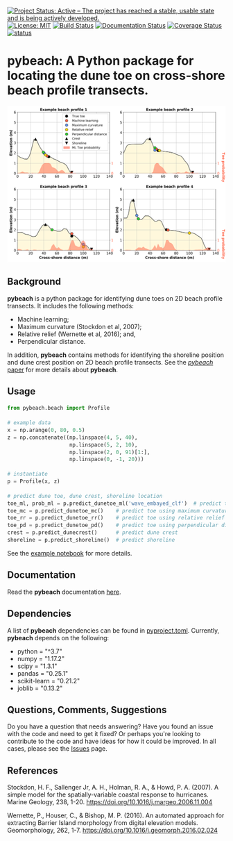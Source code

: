 [![Project Status: Active – The project has reached a stable, usable state and is being actively developed.](https://www.repostatus.org/badges/latest/active.svg)](https://www.repostatus.org/#active)
[![License: MIT](https://img.shields.io/badge/License-MIT-yellow.svg)](https://opensource.org/licenses/MIT)
[![Build Status](https://travis-ci.org/TomasBeuzen/pybeach.svg?branch=master)](https://travis-ci.org/TomasBeuzen/pybeach)
[![Documentation Status](https://readthedocs.org/projects/pybeach/badge/?version=latest)](https://pybeach.readthedocs.io/en/latest/?badge=latest)
[![Coverage Status](https://coveralls.io/repos/github/TomasBeuzen/pybeach/badge.svg?branch=master&service=github)](https://coveralls.io/github/TomasBeuzen/pybeach?branch=master)
[![status](https://joss.theoj.org/papers/8b211e45c6919ea8057946484e757c28/status.svg)](https://joss.theoj.org/papers/8b211e45c6919ea8057946484e757c28)

# **pybeach**: A Python package for locating the dune toe on cross-shore beach profile transects.

<div align="center">
  <img src="https://raw.githubusercontent.com/TomasBeuzen/pybeach/master/docs/img/figure_1.png" alt="pybeach-example" width="700"/>
</div>

## Background
**pybeach** is a python package for identifying dune toes on 2D beach profile transects. It includes the following methods:
  - Machine learning; 
  - Maximum curvature (Stockdon et al, 2007); 
  - Relative relief (Wernette et al, 2016); and,
  - Perpendicular distance.
  
In addition, **pybeach** contains methods for identifying the shoreline position and dune crest position on 2D beach profile transects. See the [*pybeach* paper](paper.md) for more details about **pybeach**.

## Usage
```python
from pybeach.beach import Profile

# example data
x = np.arange(0, 80, 0.5)
z = np.concatenate((np.linspace(4, 5, 40),
                    np.linspace(5, 2, 10),
                    np.linspace(2, 0, 91)[1:],
                    np.linspace(0, -1, 20)))

# instantiate
p = Profile(x, z)

# predict dune toe, dune crest, shoreline location
toe_ml, prob_ml = p.predict_dunetoe_ml('wave_embayed_clf')  # predict toe using machine learning model
toe_mc = p.predict_dunetoe_mc()    # predict toe using maximum curvature method (Stockdon et al, 2007)
toe_rr = p.predict_dunetoe_rr()    # predict toe using relative relief method (Wernette et al, 2016)
toe_pd = p.predict_dunetoe_pd()    # predict toe using perpendicular distance method
crest = p.predict_dunecrest()      # predict dune crest
shoreline = p.predict_shoreline()  # predict shoreline
```

See the [example notebook](https://github.com/TomasBeuzen/pybeach/blob/master/example/example.ipynb) for more details.

## Documentation
Read the **pybeach** documentation [here](https://pybeach.readthedocs.io/en/latest/).

## Dependencies
A list of **pybeach** dependencies can be found in [pyproject.toml](https://github.com/TomasBeuzen/pybeach/blob/master/pyproject.toml). Currently, **pybeach** depends on the following:
- python = "^3.7"
- numpy = "1.17.2"
- scipy = "1.3.1"
- pandas = "0.25.1"
- scikit-learn = "0.21.2"
- joblib = "0.13.2"

## Questions, Comments, Suggestions
Do you have a question that needs answering? Have you found an issue with the code and need to get it fixed? Or perhaps you're looking to contribute to the code and have ideas for how it could be improved. In all cases, please see the [Issues](https://github.com/TomasBeuzen/pybeach/issues) page.

## References
Stockdon, H. F., Sallenger Jr, A. H., Holman, R. A., & Howd, P. A. (2007). A simple model for the spatially-variable coastal response to hurricanes. Marine Geology, 238, 1-20. https://doi.org/10.1016/j.margeo.2006.11.004

Wernette, P., Houser, C., & Bishop, M. P. (2016). An automated approach for extracting Barrier Island morphology from digital elevation models. Geomorphology, 262, 1-7. https://doi.org/10.1016/j.geomorph.2016.02.024
